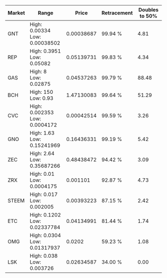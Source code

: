 | Market | Range | Price| Retracement | Doubles to 50% |
| --- | --- | --- | --- | --- |
| GNT | High: 0.00334<br />Low: 0.00038502 | 0.00038687 | 99.94 % | 4.81 |
| REP | High: 0.3951<br />Low: 0.05082 | 0.05139731 | 99.83 % | 4.34 |
| GAS | High: 8<br />Low: 0.02875 | 0.04537263 | 99.79 % | 88.48 |
| BCH | High: 150<br />Low: 0.93 | 1.47130083 | 99.64 % | 51.29 |
| CVC | High: 0.002353<br />Low: 0.0004172 | 0.00042514 | 99.59 % | 3.26 |
| GNO | High: 1.63<br />Low: 0.15241969 | 0.16436331 | 99.19 % | 5.42 |
| ZEC | High: 2.64<br />Low: 0.35687266 | 0.48438472 | 94.42 % | 3.09 |
| ZRX | High: 0.01<br />Low: 0.0004175 | 0.001101 | 92.87 % | 4.73 |
| STEEM | High: 0.017<br />Low: 0.002005 | 0.00393223 | 87.15 % | 2.42 |
| ETC | High: 0.1202<br />Low: 0.02337784 | 0.04134991 | 81.44 % | 1.74 |
| OMG | High: 0.0304<br />Low: 0.01317937 | 0.0202 | 59.23 % | 1.08 |
| LSK | High: 0.038<br />Low: 0.003726 | 0.02634587 | 34.00 % | 0.00 |
